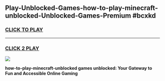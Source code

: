 
## Play-Unblocked-Games-how-to-play-minecraft-unblocked-Unblocked-Games-Premium #bcxkd
<h3>
<a href="https://premium.freeplayer.one?title=how-to-play-minecraft-unblocked&ref=12M">CLICK TO PLAY</a></h3>
<hr>

<h3>
<a href="https://premium.freeplayer.one?title=how-to-play-minecraft-unblocked&ref=12M">CLICK 2 PLAY</a>
  
</h3>

<a href="https://premium.freeplayer.one?title=how-to-play-minecraft-unblocked&ref=12M"><img src="https://clearcache.store/games.png"></a>


**how-to-play-minecraft-unblocked games unblocked: Your Gateway to Fun and Accessible Online Gaming**
